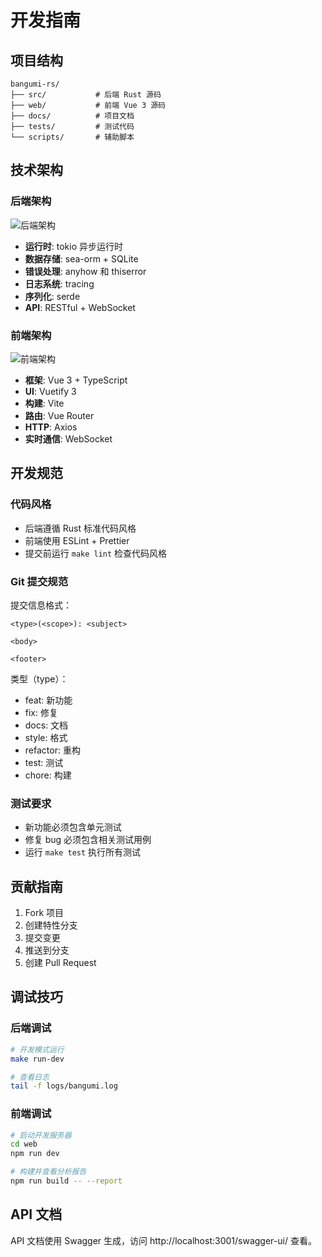# 开发指南

## 项目结构

```
bangumi-rs/
├── src/           # 后端 Rust 源码
├── web/           # 前端 Vue 3 源码
├── docs/          # 项目文档
├── tests/         # 测试代码
└── scripts/       # 辅助脚本
```

## 技术架构

### 后端架构

![后端架构](/images/dashboard.png)

- **运行时**: tokio 异步运行时
- **数据存储**: sea-orm + SQLite
- **错误处理**: anyhow 和 thiserror
- **日志系统**: tracing
- **序列化**: serde
- **API**: RESTful + WebSocket

### 前端架构

![前端架构](/images/settings.png)

- **框架**: Vue 3 + TypeScript
- **UI**: Vuetify 3
- **构建**: Vite
- **路由**: Vue Router
- **HTTP**: Axios
- **实时通信**: WebSocket

## 开发规范

### 代码风格

- 后端遵循 Rust 标准代码风格
- 前端使用 ESLint + Prettier
- 提交前运行 `make lint` 检查代码风格

### Git 提交规范

提交信息格式：

```
<type>(<scope>): <subject>

<body>

<footer>
```

类型（type）：

- feat: 新功能
- fix: 修复
- docs: 文档
- style: 格式
- refactor: 重构
- test: 测试
- chore: 构建

### 测试要求

- 新功能必须包含单元测试
- 修复 bug 必须包含相关测试用例
- 运行 `make test` 执行所有测试

## 贡献指南

1. Fork 项目
2. 创建特性分支
3. 提交变更
4. 推送到分支
5. 创建 Pull Request

## 调试技巧

### 后端调试

```bash
# 开发模式运行
make run-dev

# 查看日志
tail -f logs/bangumi.log
```

### 前端调试

```bash
# 启动开发服务器
cd web
npm run dev

# 构建并查看分析报告
npm run build -- --report
```

## API 文档

API 文档使用 Swagger 生成，访问 http://localhost:3001/swagger-ui/ 查看。

